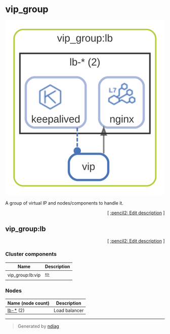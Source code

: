 # vip_group

![view](layer-vip_group.svg)

A group of virtual IP and nodes/components to handle it.


<p align="right">
  [ <a href="../input/ndiag.descriptions/_layer-vip_group.md">:pencil2: Edit description</a> ]
<p>


## vip_group:lb



<p align="right">
  [ <a href="../input/ndiag.descriptions/_cluster-vip_group_lb.md">:pencil2: Edit description</a> ]
<p>


### Cluster components

| Name | Description |
| --- | --- |
| vip_group:lb:vip | <a href="../input/ndiag.descriptions/_component-vip_group_lb_vip.md">:pencil2:</a> |
### Nodes

| Name (node count) | Description |
| --- | --- |
| [lb-*](node-lb-_.md) (2) | Load balancer |

---

> Generated by [ndiag](https://github.com/k1LoW/ndiag)
